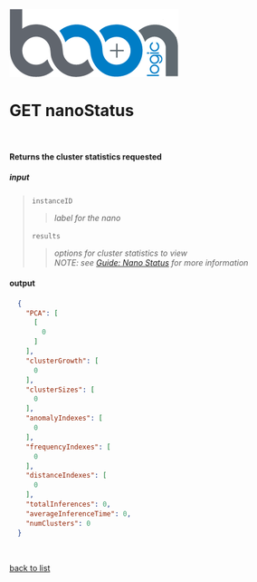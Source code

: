 ![Logo](../images/BoonLogic.png)
# **GET nanoStatus**
<br/>

#### Returns the cluster statistics requested
##### input
>`instanceID`
>>*label for the nano*
>
>`results`
>>*options for cluster statistics to view*  
>>*NOTE: see [Guide: Nano Status](../Guides/Guide_Nano_Status.md) for more information*

#### output
```json
  {
    "PCA": [
      [
        0
      ]
    ],
    "clusterGrowth": [
      0
    ],
    "clusterSizes": [
      0
    ],
    "anomalyIndexes": [
      0
    ],
    "frequencyIndexes": [
      0
    ],
    "distanceIndexes": [
      0
    ],
    "totalInferences": 0,
    "averageInferenceTime": 0,
    "numClusters": 0
  }
```

<br/>

[back to list](../Guides/Guide_Boon_Nano.md)
